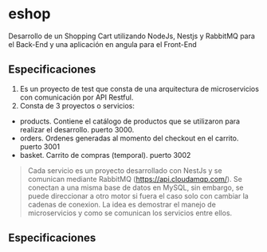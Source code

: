# eshop

Desarrollo de un Shopping Cart utilizando NodeJs, Nestjs y RabbitMQ para el Back-End y una aplicación en angula para el Front-End

## Especificaciones
1. Es un proyecto de test que consta de una arquitectura de microservicios con comunicación por API Restful.
2. Consta de 3 proyectos o servicios:
- products. Contiene el catálogo de productos que se utilizaron para realizar el desarrollo. puerto 3000.
- orders. Ordenes generadas al momento del checkout en el carrito. puerto 3001
- basket. Carrito de compras (temporal). puerto 3002

> Cada servicio es un proyecto desarrollado con NestJs y se comunican mediante RabbitMQ (https://api.cloudamqp.com/).
Se conectan a una misma base de datos en MySQL, sin embargo, se puede direccionar a otro motor si fuera el caso solo con cambiar la cadenas de conexion.
La idea es demostrar el manejo de microservicios y como se comunican los servicios entre ellos.

## Especificaciones
